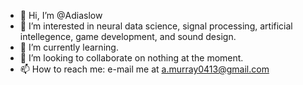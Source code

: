 - 👋 Hi, I’m @Adiaslow
- 👀 I’m interested in neural data science, signal processing, artificial intellegence, game development, and sound design.
- 🌱 I’m currently learning.
- 💞️ I’m looking to collaborate on nothing at the moment.
- 📫 How to reach me: e-mail me at a.murray0413@gmail.com

<!---
Adiaslow/Adiaslow is a ✨ special ✨ repository because its `README.md` (this file) appears on your GitHub profile.
You can click the Preview link to take a look at your changes.
--->
